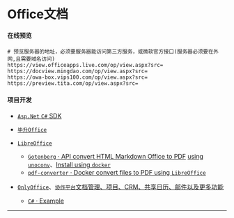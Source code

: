 # Office文档

#### 在线预览
```
# 预览服务器的地址，必须要服务器能访问第三方服务，或微软官方接口(服务器必须要在外网,且需要域名访问)
https://view.officeapps.live.com/op/view.aspx?src=
https://docview.mingdao.com/op/view.aspx?src=
https://owa-box.vips100.com/op/view.aspx?src=
https://preview.tita.com/op/view.aspx?src=
```

#### 项目开发

* [`Asp.Net` `C#` SDK](https://github.com/angenal/AspNet/tree/master/src/Office)

* [`毕升Office`](https://wiki.bishengoffice.com/install/)

* [`LibreOffice`](https://zh-cn.libreoffice.org/download/libreoffice/)
  * [`Gotenberg` · API convert HTML Markdown Office to PDF](https://thecodingmachine.github.io/gotenberg/#webhook.timeout) [using `unoconv`](https://github.com/dagwieers/unoconv)、[Install using `docker`](https://github.com/thecodingmachine/gotenberg)
  * [`pdf-converter` · Docker convert files to PDF using `LibreOffice`](https://github.com/ymmt2005/pdf-converter)

* [`OnlyOffice`](https://www.onlyoffice.com/zh/download-docs.aspx?from=downloadintegrationmenu#docs-developer)、[`协作平台`文档管理、项目、CRM、共享日历、邮件以及更多功能](https://www.onlyoffice.com/zh/download.aspx#groups)
  * [`C#` · Example](https://api.onlyoffice.com/docbuilder/csharpexample)

----


